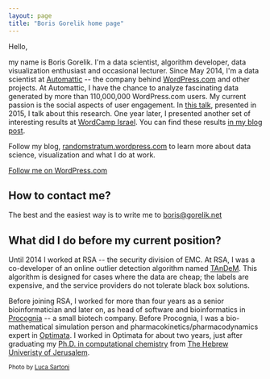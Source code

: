 ```yaml
---
layout: page
title: "Boris Gorelik home page"
---
```


Hello,

my name is Boris Gorelik. I'm a data scientist, algorithm developer, data visualization enthusiast and occasional lecturer.
Since May 2014, I'm a data scientist at [Automattic][a8c] -- the company behind [WordPress.com][wp] and other projects. At Automattic, I have the chance to analyze fascinating data generated by more than 110,000,000 WordPress.com users. My current passion is the social aspects of user engagement. In [this talk][barilan-talk], presented in 2015, I talk about this research. One year later, I presented another set of interesting results at [WordCamp Israel][wordcamp-israel]. You can find these results [in my blog post][wordcamp-israel-post].

Follow my blog, [randomstratum.wordpress.com](https://randomstratum.wordpress.com) to learn more about data science, visualization and what I do at work.  

<a class="wordpress-follow-button" href="https://randomstratum.wordpress.com" data-blog="https://randomstratum.wordpress.com" data-lang="en" data-show-follower-count="true">Follow me on WordPress.com</a>
<script type="text/javascript">(function(d){var f = d.getElementsByTagName('SCRIPT')[0], p = d.createElement('SCRIPT');p.type = 'text/javascript';p.async = true;p.src = '//widgets.wp.com/platform.js';f.parentNode.insertBefore(p,f);}(document));</script>

## How to contact me?
The best and the easiest way is to write me to [boris@gorelik.net][mail]

<script type="text/javascript" src="https://form.jotformeu.com/jsform/70774948911367"></script>


## What did I do before my current position?

Until 2014 I worked at  RSA -- the security division of EMC. At RSA, I was a co-developer of an online outlier detection algorithm named [TAnDeM](tandem). This algorithm is designed for cases where the data are cheap; the labels are expensive, and the service providers do not tolerate black box solutions.

Before joining RSA, I worked for more than four years as a senior bioinformatician and later on, as head of software and bioinformatics in [Procognia][prc] -- a small biotech company. Before Procognia, I was a bio-mathematical simulation person and pharmacokinetics/pharmacodynamics expert in [Optimata][opt]. I worked in Optimata for about two years, just after graduating my [Ph.D. in computational chemistry][thsis] from  [The Hebrew Univeristy of Jerusalem][huji].


[barilan-talk]: https://www.youtube.com/watch?v=5OfLTddasAA
[a8c]: http://automattic.com
[wp]: http://wordpress.com
[tandem]: https://www.youtube.com/watch?v=XqdTgs6xKFk
[prc]: http://procognia.com
[opt]: http://optimata.com
[thsis]: http://www.slideshare.net/borisgorelik/
[huji]: http://medchem-models.ekmd.huji.ac.il/
[mail]: mailto://boris@gorelik.net
[luca]: http://lucasartoni.com
[wordcamp-israel]: https://2016.israel.wordcamp.org/
[wordcamp-israel-post]: https://randomstratum.wordpress.com/2016/03/30/a-problem-shared-is-a-problem-halved-2/


<sub>Photo by [Luca Sartoni][luca]</sub>
